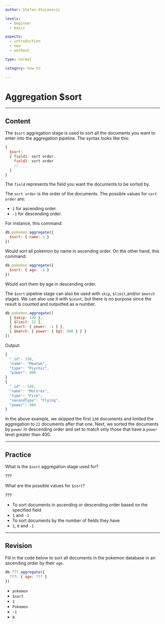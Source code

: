 ```yaml
---
author: Stefan-Stojanovic

levels:
  - beginner
  - basic

aspects:
  - introduction
  - new
  - workout

type: normal

category: how to

---
```

# Aggregation $sort
---
## Content

The `$sort` aggregation stage is used to sort all the documents you want to enter into the aggregation pipeline. The syntax looks like this:
```javascript
{
  $sort:
  { field1: sort order,
    field2: sort order
    // ...
  }
}
```
The `field` represents the field you want the documents to be sorted by.

The `sort order` is the order of the documents. The possible values for `sort order` are:
- `1` for ascending order.
- `-1` for descending order.

For instance, this command:
```javascript
db.pokemon.aggregate({
  $sort: { name: 1 }
})
```
Would sort all pokémon by name in ascending order. On the other hand, this command:
```javascript
db.pokemon.aggregate({
  $sort: { age: -1 }
})
```
Would sort them by age in descending order.

The `$sort` pipeline stage can also be used with `skip`, `$limit`,and/or `$match` stages. We can also use it with `$count`, but there is no purpose since the result is counted and outputted as a number.

```javascript
db.pokemon.aggregate([
  { $skip: 130 },
  { $limit: 22 },
  { $sort: { power: -1 } },
  { $match: { power: { $gt: 400 } } }
])
```

Output:
```javascript
{
  "_id": 150,
  "name": "Mewtwo",
  "type": "Psychic",
  "power": 800
}
{
  "_id" : 146,
  "name": "Moltres",
  "type": "Fire",
  "secondType": "Flying",
  "power": 404
}
```
In the above example, we skipped the first `130` documents and limited the aggregation to `22` documents after that one. Next, we sorted the documents by `power` in descending order and set to match only those that have a `power` level greater than 400.

---
## Practice

What is the `$sort` aggregation stage used for?

???

What are the possible values for `$sort`?

???

* To sort documents in ascending or descending order based on the specified field
* `1` and `-1`
* To sort documents by the number of fields they have
* `1`, `0` and `-1`


---
## Revision

Fill in the code below to sort all documents in the pokemon database in an ascending order by their `age`.

```javascript
db.???.aggregate({
  ???: { age: ??? }
})
```

* `pokemon`
* `$sort`
* `1`
* `Pokemon`
* `-1`
* `0`
